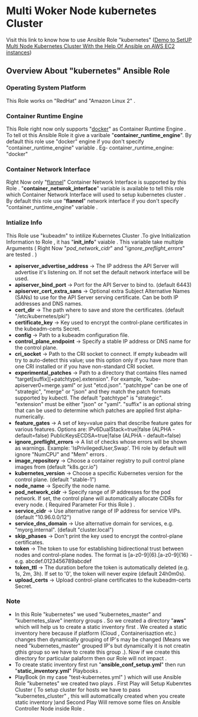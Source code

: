 # Multi Woker Node kubernetes Cluster
Visit this link to know how to use Ansible Role "kubernetes" ([Demo to SetUP Multi Node Kubernetes Cluster With the Help Of Ansible on AWS EC2 instances](https://www.linkedin.com/pulse/kubernetes-multi-node-cluster-setup-aws-ansible-govind-bhardwaj))

## Overview About "kubernetes" Ansible Role  
### Operating System Platform 
This Role works on "RedHat" and "Amazon Linux 2" .
### Container Runtime Engine  
This Role right now only supports "[docker](https://docs.docker.com/get-started/overview/)" as Container Runtime Engine . To tell ot this Ansible Role  it give a varibale "**container_runtime_engine**".  By default this role use "docker" engine if you don't specify "container_runtime_engine" variable .
Eg-  container_runtime_engine: "docker"  
### Container Network Interface  
Right Now only "[flannel](https://github.com/coreos/flannel#flannel)" Container Network Interface is supported by this Role . "**container_netwrok_interface**" variable is available to tell this role which Container Network Interface will used to setup kubernetes cluster . By default this role use "**flannel**" network interface if you don't specify "container_runtime_engine" variable .
### Intialize Info  
This Role use "kubeadm" to intilize Kubernetes Cluster .To give Initialization Information to Role , it has "**init_info**" vaiable . This variable take multiple Arguments ( Right Now "*pod_network_cidr*" and "*ignore_preflight_errors*" are tested . )
- **apiserver_advertise_address**  ->  The IP address the API Server will advertise it's listening on. If not set the default network interface will be used.
- **apiserver_bind_port**  ->  Port for the API Server to bind to. (default 6443)
- **apiserver_cert_extra_sans**  ->  Optional extra Subject Alternative Names (SANs) to use for the API Server serving certificate. Can be both IP addresses and DNS names.
- **cert_dir**  ->  The path where to save and store the certificates. (default "/etc/kubernetes/pki")
- **certificate_key**  ->  Key used to encrypt the control-plane certificates in the kubeadm-certs Secret.
- **config**  ->  Path to a kubeadm configuration file.
- **control_plane_endpoint**  ->  Specify a stable IP address or DNS name for the control plane.
- **cri_socket**  ->  Path to the CRI socket to connect. If empty kubeadm will try to auto-detect this value; use this option only if you have more than one CRI installed or if you have non-standard CRI socket.
- **experimental_patches**  ->  Path to a directory that contains files named "target[suffix][+patchtype].extension". For example, "kube-apiserver0+merge.yaml" or just "etcd.json". "patchtype" can be one of "strategic", "merge" or "json" and they match the patch formats supported by kubectl. The default "patchtype" is "strategic". "extension" must be either "json" or "yaml". "suffix" is an optional string that can be used to determine which patches are applied first alpha-numerically.
- **feature_gates**  ->  A set of key=value pairs that describe feature gates for various features. Options are:
                                             IPv6DualStack=true|false (ALPHA - default=false)
                                             PublicKeysECDSA=true|false (ALPHA - default=false)
- **ignore_preflight_errors**  ->  A list of checks whose errors will be shown as warnings. Example: 'IsPrivilegedUser,Swap'. THi role by default will ignore "NumCPU" and "Mem" errors .
- **image_repository**  ->  Choose a container registry to pull control plane images from (default "k8s.gcr.io")
- **kubernetes_version**  ->  Choose a specific Kubernetes version for the control plane. (default "stable-1")
- **node_name**  ->  Specify the node name.
- **pod_network_cidr**  ->  Specify range of IP addresses for the pod network. If set, the control plane will automatically allocate CIDRs for every node. ( Required Parameter For this Role ) .
- **service_cidr**  ->  Use alternative range of IP address for service VIPs. (default "10.96.0.0/12")
- **service_dns_domain**  -> Use alternative domain for services, e.g. "myorg.internal". (default "cluster.local")
- **skip_phases**  ->  Don't print the key used to encrypt the control-plane certificates.
- **token**  ->  The token to use for establishing bidirectional trust between nodes and control-plane nodes. The format is [a-z0-9]{6}\.[a-z0-9]{16} - e.g. abcdef.0123456789abcdef
- **token_ttl**  ->  The duration before the token is automatically deleted (e.g. 1s, 2m, 3h). If set to '0', the token will never expire (default 24h0m0s).
- **upload_certs**  ->  Upload control-plane certificates to the kubeadm-certs Secret.

### Note
- In this Role "kubernetes" we used "kubernetes_master" and  "kubernetes_slave" inentory groups . So we created a directory "**aws**" which will help us to create a static inventory first . We created a static inventory here because if platform (Cloud , Containerisaztion etc.) changes then dynamically grouping of IP's may be changed (Means we need "kubernetes_master" grouped IP's but dynamically it is not creatin gthis group so we have to create this group .). Now if we create this directory for particular palaform then our Role will not impact .
- To create static inventory first run "**ansible_conf_setup.yml**" then run "**static_inventory.yml**" Playbooks .
- PlayBook (in my case "test-kubernetes.yml" ) which will use Ansible Role "kubernetes" we created two plays . First Play will Setup Kubenrtes Cluster ( To setup cluster for hosts we have to pass "kubernetes_cluster" , this will automatically created  when you create static inventory )and Second Play Will remove some files on Ansible Controller Node inside Role .
